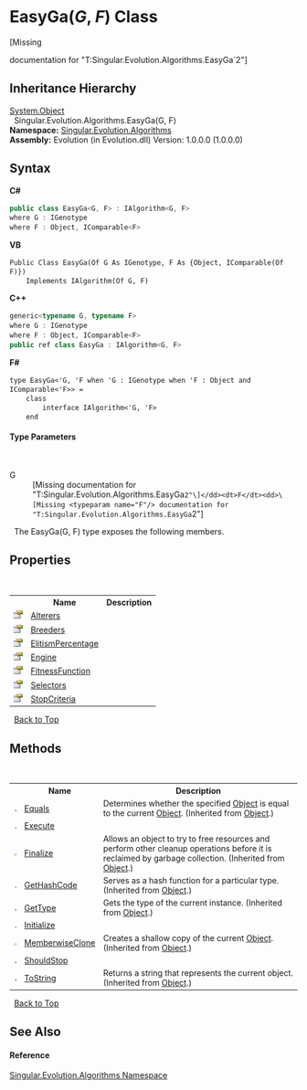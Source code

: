 # EasyGa(*G*, *F*) Class
 

\[Missing <summary> documentation for "T:Singular.Evolution.Algorithms.EasyGa`2"\]


## Inheritance Hierarchy
<a href="http://msdn2.microsoft.com/en-us/library/e5kfa45b" target="_blank">System.Object</a><br />&nbsp;&nbsp;Singular.Evolution.Algorithms.EasyGa(G, F)<br />
**Namespace:**&nbsp;<a href="abe06fa4-bd7d-97b9-28d0-1b08952971eb">Singular.Evolution.Algorithms</a><br />**Assembly:**&nbsp;Evolution (in Evolution.dll) Version: 1.0.0.0 (1.0.0.0)

## Syntax

**C#**<br />
``` C#
public class EasyGa<G, F> : IAlgorithm<G, F>
where G : IGenotype
where F : Object, IComparable<F>

```

**VB**<br />
``` VB
Public Class EasyGa(Of G As IGenotype, F As {Object, IComparable(Of F)})
	Implements IAlgorithm(Of G, F)
```

**C++**<br />
``` C++
generic<typename G, typename F>
where G : IGenotype
where F : Object, IComparable<F>
public ref class EasyGa : IAlgorithm<G, F>
```

**F#**<br />
``` F#
type EasyGa<'G, 'F when 'G : IGenotype when 'F : Object and IComparable<'F>> =  
    class
        interface IAlgorithm<'G, 'F>
    end
```


#### Type Parameters
&nbsp;<dl><dt>G</dt><dd>\[Missing <typeparam name="G"/> documentation for "T:Singular.Evolution.Algorithms.EasyGa`2"\]</dd><dt>F</dt><dd>\[Missing <typeparam name="F"/> documentation for "T:Singular.Evolution.Algorithms.EasyGa`2"\]</dd></dl>&nbsp;
The EasyGa(G, F) type exposes the following members.


## Properties
&nbsp;<table><tr><th></th><th>Name</th><th>Description</th></tr><tr><td>![Public property](media/pubproperty.gif "Public property")</td><td><a href="abe6c5f8-e358-8ab1-0172-6c84d075a02a">Alterers</a></td><td /></tr><tr><td>![Public property](media/pubproperty.gif "Public property")</td><td><a href="dd441cb4-d151-8a9e-ccf8-0858ae9567da">Breeders</a></td><td /></tr><tr><td>![Public property](media/pubproperty.gif "Public property")</td><td><a href="1792274b-3d3e-1800-4ed3-be5aa058b3be">ElitismPercentage</a></td><td /></tr><tr><td>![Public property](media/pubproperty.gif "Public property")</td><td><a href="d27d058b-3028-5f0c-03a0-a6c755e92294">Engine</a></td><td /></tr><tr><td>![Public property](media/pubproperty.gif "Public property")</td><td><a href="e532d43b-ffc0-726d-f730-3ac992b6bd7b">FitnessFunction</a></td><td /></tr><tr><td>![Public property](media/pubproperty.gif "Public property")</td><td><a href="2de03c67-a722-ef1c-e4b5-a910644bb776">Selectors</a></td><td /></tr><tr><td>![Public property](media/pubproperty.gif "Public property")</td><td><a href="9f66c17f-37f3-3440-22ef-d64db931773a">StopCriteria</a></td><td /></tr></table>&nbsp;
<a href="#easyga(*g*,-*f*)-class">Back to Top</a>

## Methods
&nbsp;<table><tr><th></th><th>Name</th><th>Description</th></tr><tr><td>![Public method](media/pubmethod.gif "Public method")</td><td><a href="http://msdn2.microsoft.com/en-us/library/bsc2ak47" target="_blank">Equals</a></td><td>
Determines whether the specified <a href="http://msdn2.microsoft.com/en-us/library/e5kfa45b" target="_blank">Object</a> is equal to the current <a href="http://msdn2.microsoft.com/en-us/library/e5kfa45b" target="_blank">Object</a>.
 (Inherited from <a href="http://msdn2.microsoft.com/en-us/library/e5kfa45b" target="_blank">Object</a>.)</td></tr><tr><td>![Public method](media/pubmethod.gif "Public method")</td><td><a href="de01ebdd-75e1-27fb-f3ea-227e67d5ced4">Execute</a></td><td /></tr><tr><td>![Protected method](media/protmethod.gif "Protected method")</td><td><a href="http://msdn2.microsoft.com/en-us/library/4k87zsw7" target="_blank">Finalize</a></td><td>
Allows an object to try to free resources and perform other cleanup operations before it is reclaimed by garbage collection.
 (Inherited from <a href="http://msdn2.microsoft.com/en-us/library/e5kfa45b" target="_blank">Object</a>.)</td></tr><tr><td>![Public method](media/pubmethod.gif "Public method")</td><td><a href="http://msdn2.microsoft.com/en-us/library/zdee4b3y" target="_blank">GetHashCode</a></td><td>
Serves as a hash function for a particular type.
 (Inherited from <a href="http://msdn2.microsoft.com/en-us/library/e5kfa45b" target="_blank">Object</a>.)</td></tr><tr><td>![Public method](media/pubmethod.gif "Public method")</td><td><a href="http://msdn2.microsoft.com/en-us/library/dfwy45w9" target="_blank">GetType</a></td><td>
Gets the type of the current instance.
 (Inherited from <a href="http://msdn2.microsoft.com/en-us/library/e5kfa45b" target="_blank">Object</a>.)</td></tr><tr><td>![Public method](media/pubmethod.gif "Public method")</td><td><a href="8e202960-4ed0-30a4-d8d0-384955fddc22">Initialize</a></td><td /></tr><tr><td>![Protected method](media/protmethod.gif "Protected method")</td><td><a href="http://msdn2.microsoft.com/en-us/library/57ctke0a" target="_blank">MemberwiseClone</a></td><td>
Creates a shallow copy of the current <a href="http://msdn2.microsoft.com/en-us/library/e5kfa45b" target="_blank">Object</a>.
 (Inherited from <a href="http://msdn2.microsoft.com/en-us/library/e5kfa45b" target="_blank">Object</a>.)</td></tr><tr><td>![Public method](media/pubmethod.gif "Public method")</td><td><a href="ac28ef12-a247-3c20-5632-321ef2080666">ShouldStop</a></td><td /></tr><tr><td>![Public method](media/pubmethod.gif "Public method")</td><td><a href="http://msdn2.microsoft.com/en-us/library/7bxwbwt2" target="_blank">ToString</a></td><td>
Returns a string that represents the current object.
 (Inherited from <a href="http://msdn2.microsoft.com/en-us/library/e5kfa45b" target="_blank">Object</a>.)</td></tr></table>&nbsp;
<a href="#easyga(*g*,-*f*)-class">Back to Top</a>

## See Also


#### Reference
<a href="abe06fa4-bd7d-97b9-28d0-1b08952971eb">Singular.Evolution.Algorithms Namespace</a><br />